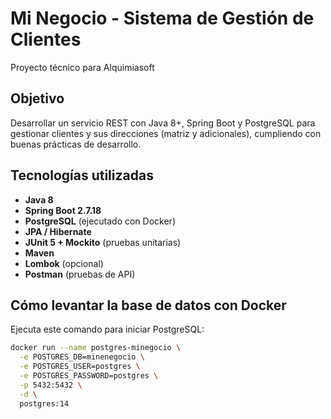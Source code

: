 # Mi Negocio - Sistema de Gestión de Clientes
Proyecto técnico para Alquimiasoft

##  Objetivo
Desarrollar un servicio REST con Java 8+, Spring Boot y PostgreSQL para gestionar clientes y sus direcciones (matriz y adicionales), cumpliendo con buenas prácticas de desarrollo.

##  Tecnologías utilizadas
- **Java 8**
- **Spring Boot 2.7.18**
- **PostgreSQL** (ejecutado con Docker)
- **JPA / Hibernate**
- **JUnit 5 + Mockito** (pruebas unitarias)
- **Maven**
- **Lombok** (opcional)
- **Postman** (pruebas de API)

##  Cómo levantar la base de datos con Docker

Ejecuta este comando para iniciar PostgreSQL:

```bash
docker run --name postgres-minegocio \
  -e POSTGRES_DB=minenegocio \
  -e POSTGRES_USER=postgres \
  -e POSTGRES_PASSWORD=postgres \
  -p 5432:5432 \
  -d \
  postgres:14
